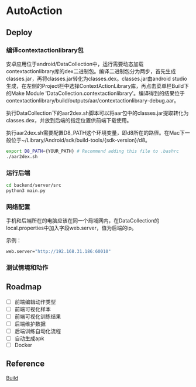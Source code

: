 # AutoAction

## Deploy

### 编译contextactionlibrary包

安卓应用位于android/DataCollection中，运行需要动态加载contextactionlibrary库的dex二进制包。编译二进制包分为两步，首先生成classes.jar，再将classes.jar转化为classes.dex。classes.jar由android studio生成，在左侧的Project栏中选择ContextActionLibrary库，再点击菜单栏Build下的Make Module 'DataCollection.contextactionlibrary'。编译得到的结果位于contextactionlibrary/build/outputs/aar/contextactionlibrary-debug.aar。

执行DataCollection下的aar2dex.sh脚本可以将aar包中的classes.jar提取转化为classes.dex，并放到后端的指定位置供前端下载使用。

执行aar2dex.sh需要配置D8\_PATH这个环境变量，即d8所在的路径。在Mac下一般位于~/Library/Android/sdk/build-tools/{sdk-version}/d8。

```bash
export D8_PATH={YOUR_PATH} # Recommend adding this file to .bashrc
./aar2dex.sh
```

### 运行后端

```bash
cd backend/server/src
python3 main.py
```

### 网络配置

手机和后端所在的电脑应该在同一个局域网内，在DataCollection的local.properties中加入字段web.server，值为后端的ip。

示例：

```bash
web.server="http://192.168.31.186:60010"
```

### 测试情境和动作

## Roadmap

- [ ] 前端编辑动作类型
- [ ] 前端可视化样本
- [ ] 前端可视化训练结果
- [ ] 后端维护数据
- [ ] 后端训练自动化流程
- [ ] 自动生成apk
- [ ] Docker

## Reference

[Build](http://developer.android.com/studio/build/building-cmdline)
